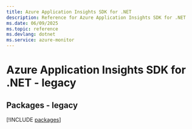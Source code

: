 ```yaml
---
title: Azure Application Insights SDK for .NET
description: Reference for Azure Application Insights SDK for .NET
ms.date: 06/09/2025
ms.topic: reference
ms.devlang: dotnet
ms.service: azure-monitor
---
```

# Azure Application Insights SDK for .NET - legacy
## Packages - legacy
[!INCLUDE [packages](application-insights-index.md)]